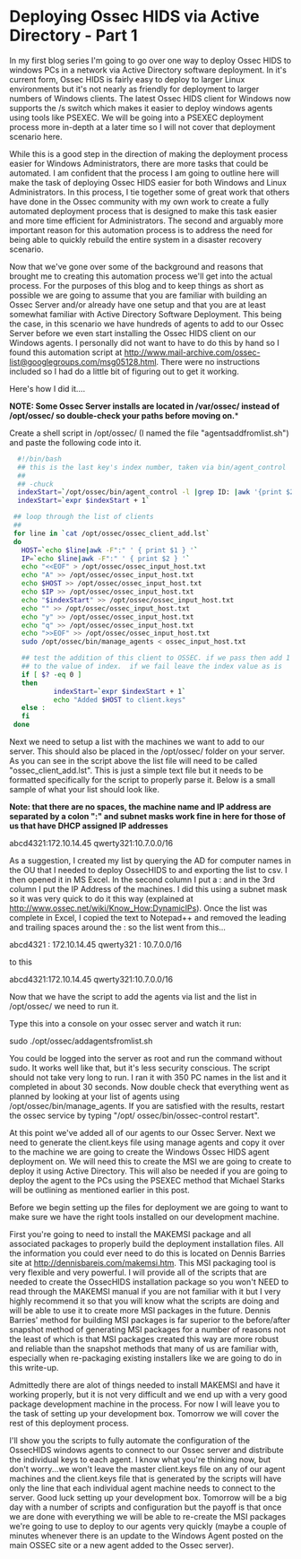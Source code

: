 Deploying Ossec HIDS via Active Directory - Part 1 
===================================================
In my first blog series I'm going to go over one way to deploy Ossec 
HIDS to windows PCs in a network via Active Directory software 
deployment.  In it's current form, Ossec HIDS is fairly easy to deploy 
to larger Linux environments but it's not nearly as friendly for 
deployment to larger numbers of Windows clients.  The latest Ossec 
HIDS client for Windows now supports the /s switch which makes it 
easier to deploy windows agents using tools like PSEXEC.  We will be 
going into a PSEXEC deployment process more in-depth at a later time 
so I will not cover that deployment scenario here. 

While this is a good step in the direction of making the deployment 
process easier for Windows Administrators, there are more tasks that 
could be automated.  I am confident that the process I am going to 
outline here will make the task of deploying Ossec HIDS easier for 
both Windows and Linux Administrators.  In this process, I tie 
together some of great work that others have done in the Ossec 
community with my own work to create a fully automated deployment 
process that is designed to make this task easier and more time 
efficient for Administrators.  The second and arguably more important 
reason for this automation process is to address the need for being 
able to quickly rebuild the entire system in a disaster recovery 
scenario. 

Now that we've gone over some of the background and reasons that 
brought me to creating this automation process we'll get into the 
actual process.  For the purposes of this blog and to keep things as 
short as possible we are going to assume that you are familiar with 
building an Ossec Server and/or already have one setup and that you 
are at least somewhat  familiar with Active Directory Software 
Deployment.  This being the case, in this scenario we have hundreds of 
agents to add to our Ossec Server before we even start installing the 
Ossec HIDS client on our Windows agents.  I personally did not want to 
have to do this by hand so I found this automation script at 
http://www.mail-archive.com/ossec-list@googlegroups.com/msg05128.html. 
There were no instructions included so I had do a little bit of 
figuring out to get it working. 

Here's how I did it.... 

**NOTE:  Some Ossec Server installs are located in /var/ossec/ instead 
of /opt/ossec/ so double-check your paths before moving on.*** 

Create a shell script in /opt/ossec/ (I named the file 
"agentsaddfromlist.sh") and paste the following code into it. 

```bash
  #!/bin/bash 
  ## this is the last key's index number, taken via bin/agent_control 
  ## 
  ## -chuck 
  indexStart=`/opt/ossec/bin/agent_control -l |grep ID: |awk '{print $2}' |tail -1 |cut -f1 -d,` 
  indexStart=`expr $indexStart + 1` 

 ## loop through the list of clients 
 ## 
 for line in `cat /opt/ossec/ossec_client_add.lst` 
 do 
   HOST=`echo $line|awk -F":" ' { print $1 } '` 
   IP=`echo $line|awk -F":" ' { print $2 } '` 
   echo "<<EOF" > /opt/ossec/ossec_input_host.txt 
   echo "A" >> /opt/ossec/ossec_input_host.txt 
   echo $HOST >> /opt/ossec/ossec_input_host.txt 
   echo $IP >> /opt/ossec/ossec_input_host.txt 
   echo "$indexStart" >> /opt/ossec/ossec_input_host.txt 
   echo "" >> /opt/ossec/ossec_input_host.txt 
   echo "y" >> /opt/ossec/ossec_input_host.txt 
   echo "q" >> /opt/ossec/ossec_input_host.txt 
   echo ">>EOF" >> /opt/ossec/ossec_input_host.txt 
   sudo /opt/ossec/bin/manage_agents < ossec_input_host.txt 

   ## test the addition of this client to OSSEC. if we pass then add 1 
   ## to the value of index.  if we fail leave the index value as is 
   if [ $? -eq 0 ] 
   then 
           indexStart=`expr $indexStart + 1` 
           echo "Added $HOST to client.keys" 
   else : 
   fi 
 done 
```

Next we need to setup a list with the machines we want to add to our 
server.  This should also be placed in the /opt/ossec/ folder on your 
server.  As you can see in the script above the list file will need to 
be called  "ossec_client_add.lst".  This is just a simple text file 
but it needs to be formatted specifically for the script to properly 
parse it.  Below is a small sample of what your list should look 
like. 

**Note: that there are no spaces, the machine name and IP address are 
separated by a colon ":" and subnet masks work fine in here for those 
of us that have DHCP assigned IP addresses** 

abcd4321:172.10.14.45 
qwerty321:10.7.0.0/16 

As a suggestion, I created my list by querying the AD for computer 
names in the OU that I needed to deploy OssecHIDS to and exporting the 
list to csv.  I then opened it in MS Excel.  In the second column I 
put a : and in the 3rd column I put the IP Address of the machines.  I 
did this using a subnet mask so it was very quick to do it this way 
(explained at http://www.ossec.net/wiki/Know_How:DynamicIPs).  Once 
the list was complete in Excel, I copied the text to Notepad++ and 
removed the leading and trailing spaces around the : so the list went 
from this... 

abcd4321  :  172.10.14.45 
qwerty321  :  10.7.0.0/16 

to this 

abcd4321:172.10.14.45 
qwerty321:10.7.0.0/16 

Now that we have the script to add the agents via list and the list 
in /opt/ossec/ we need to run it. 


Type this into a console on your ossec server and watch it run: 

sudo ./opt/ossec/addagentsfromlist.sh 

You could be logged into the server as root and run the command 
without sudo.  It works well like that, but it's less security 
conscious.  The script should not take very long to run.  I ran it 
with 350 PC names in the list and it completed in about 30 seconds. 
Now double check that everything went as planned by looking at your 
list of agents using /opt/ossec/bin/manage_agents.  If you are 
satisfied with the results, restart the ossec service by typing "/opt/ 
ossec/bin/ossec-control restart". 


At this point we've added all of our agents to our Ossec Server.  Next 
we need to generate the client.keys file using manage agents and copy 
it over to the machine we are going to create the Windows Ossec HIDS 
agent deployment on.  We will need this to create the MSI we are going 
to create to deploy it using Active Directory. This will also be 
needed if you are going to deploy the agent to the PCs using the 
PSEXEC method that Michael Starks will be outlining as mentioned 
earlier in this post. 


Before we begin setting up the files for deployment we are going to 
want to make sure we have the right tools installed on our development 
machine. 


First you're going to need to install the MAKEMSI package and all 
associated packages to properly build the deployment installation 
files.  All the information you could ever need to do this is located 
on Dennis Barries site at http://dennisbareis.com/makemsi.htm.  This 
MSI packaging tool is very flexible and very powerful.  I will provide 
all of the scripts that are needed to create the OssecHIDS 
installation package so you won't NEED to read through the MAKEMSI 
manual if you are not familiar with it but I very highly recommend it 
so that you will know what the scripts are doing and will be able to 
use it to create more MSI packages in the future.  Dennis Barries' 
method for building MSI packages is far superior to the before/after 
snapshot method of generating MSI packages for a number of reasons not 
the least of which is that MSI packages created this way are more 
robust and reliable than the snapshot methods that many of us are 
familiar with, especially when re-packaging existing installers like 
we are going to do in this write-up. 

Admittedly there are alot of things needed to install MAKEMSI and have 
it working properly, but it is not very difficult and we end up with a 
very good package development machine in the process.  For now I will 
leave you to the task of setting up your development box.  Tomorrow we 
will cover the rest of this deployment process. 

I'll show you the scripts to fully automate the configuration of the 
OssecHIDS windows agents to connect to our Ossec server and distribute 
the individual keys to each agent.  I know what you're thinking now, 
but don't worry...we won't leave the master client.keys file on any of 
our agent machines and the client.keys file that is generated by the 
scripts will have only the line that each individual agent machine 
needs to connect to the server.  Good luck setting up your development 
box.  Tomorrow will be a big day with a number of scripts and 
configuration but the payoff is that once we are done with everything 
we will be able to re-create the MSI packages we're going to use to 
deploy to our agents very quickly (maybe a couple of minutes whenever 
there is an update to the Windows Agent posted on the main OSSEC site 
or a new agent added to the Ossec server).

